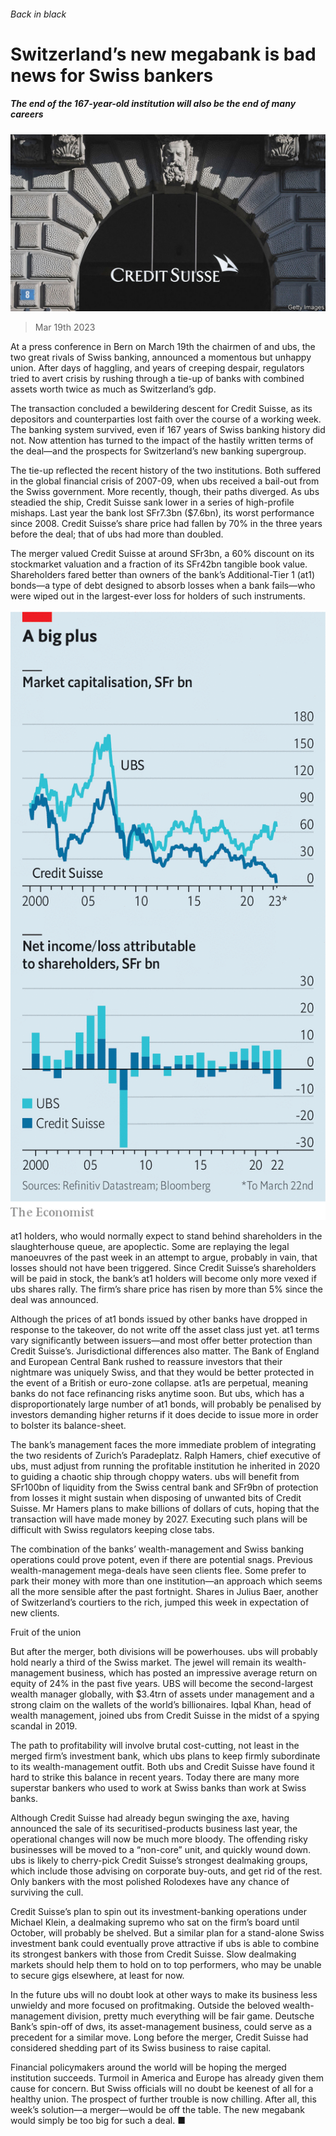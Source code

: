 ###### Back in black

# Switzerland’s new megabank is bad news for Swiss bankers 

##### The end of the 167-year-old institution will also be the end of many careers 

![image](images/20230325_FNP001.jpg) 

> Mar 19th 2023 

At a press conference in Bern on March 19th the chairmen of  and ubs, the two great rivals of Swiss banking, announced a momentous but unhappy union. After days of haggling, and years of creeping despair, regulators tried to avert crisis by rushing through a tie-up of banks with combined assets worth twice as much as Switzerland’s gdp.

The transaction concluded a bewildering descent for Credit Suisse, as its depositors and counterparties lost faith over the course of a working week. The banking system survived, even if 167 years of Swiss banking history did not. Now attention has turned to the impact of the hastily written terms of the deal—and the prospects for Switzerland’s new banking supergroup.

The tie-up reflected the recent history of the two institutions. Both suffered in the global financial crisis of 2007-09, when ubs received a bail-out from the Swiss government. More recently, though, their paths diverged. As ubs steadied the ship, Credit Suisse sank lower in a series of high-profile mishaps. Last year the bank lost SFr7.3bn ($7.6bn), its worst performance since 2008. Credit Suisse’s share price had fallen by 70% in the three years before the deal; that of ubs had more than doubled.

The merger valued Credit Suisse at around SFr3bn, a 60% discount on its stockmarket valuation and a fraction of its SFr42bn tangible book value. Shareholders fared better than owners of the bank’s Additional-Tier 1 (at1) bonds—a type of debt designed to absorb losses when a bank fails—who were wiped out in the largest-ever loss for holders of such instruments.

![image](images/20230325_FNC483.png) 


at1 holders, who would normally expect to stand behind shareholders in the slaughterhouse queue, are apoplectic. Some are replaying the legal manoeuvres of the past week in an attempt to argue, probably in vain, that losses should not have been triggered. Since Credit Suisse’s shareholders will be paid in stock, the bank’s at1 holders will become only more vexed if ubs shares rally. The firm’s share price has risen by more than 5% since the deal was announced.

Although the prices of at1 bonds issued by other banks have dropped in response to the takeover, do not write off the asset class just yet. at1 terms vary significantly between issuers—and most offer better protection than Credit Suisse’s. Jurisdictional differences also matter. The Bank of England and European Central Bank rushed to reassure investors that their nightmare was uniquely Swiss, and that they would be better protected in the event of a British or euro-zone collapse. at1s are perpetual, meaning banks do not face refinancing risks anytime soon. But ubs, which has a disproportionately large number of at1 bonds, will probably be penalised by investors demanding higher returns if it does decide to issue more in order to bolster its balance-sheet.

The bank’s management faces the more immediate problem of integrating the two residents of Zurich’s Paradeplatz. Ralph Hamers, chief executive of ubs, must adjust from running the profitable institution he inherited in 2020 to guiding a chaotic ship through choppy waters. ubs will benefit from SFr100bn of liquidity from the Swiss central bank and SFr9bn of protection from losses it might sustain when disposing of unwanted bits of Credit Suisse. Mr Hamers plans to make billions of dollars of cuts, hoping that the transaction will have made money by 2027. Executing such plans will be difficult with Swiss regulators keeping close tabs.

The combination of the banks’ wealth-management and Swiss banking operations could prove potent, even if there are potential snags. Previous wealth-management mega-deals have seen clients flee. Some prefer to park their money with more than one institution—an approach which seems all the more sensible after the past fortnight. Shares in Julius Baer, another of Switzerland’s courtiers to the rich, jumped this week in expectation of new clients. 

Fruit of the union

But after the merger, both divisions will be powerhouses. ubs will probably hold nearly a third of the Swiss market. The jewel will remain its wealth-management business, which has posted an impressive average return on equity of 24% in the past five years. UBS will become the second-largest wealth manager globally, with $3.4trn of assets under management and a strong claim on the wallets of the world’s billionaires. Iqbal Khan, head of wealth management, joined ubs from Credit Suisse in the midst of a spying scandal in 2019.

The path to profitability will involve brutal cost-cutting, not least in the merged firm’s investment bank, which ubs plans to keep firmly subordinate to its wealth-management outfit. Both ubs and Credit Suisse have found it hard to strike this balance in recent years. Today there are many more superstar bankers who used to work at Swiss banks than work at Swiss banks.

Although Credit Suisse had already begun swinging the axe, having announced the sale of its securitised-products business last year, the operational changes will now be much more bloody. The offending risky businesses will be moved to a “non-core” unit, and quickly wound down. ubs is likely to cherry-pick Credit Suisse’s strongest dealmaking groups, which include those advising on corporate buy-outs, and get rid of the rest. Only bankers with the most polished Rolodexes have any chance of surviving the cull.

Credit Suisse’s plan to spin out its investment-banking operations under Michael Klein, a dealmaking supremo who sat on the firm’s board until October, will probably be shelved. But a similar plan for a stand-alone Swiss investment bank could eventually prove attractive if ubs is able to combine its strongest bankers with those from Credit Suisse. Slow dealmaking markets should help them to hold on to top performers, who may be unable to secure gigs elsewhere, at least for now. 

In the future ubs will no doubt look at other ways to make its business less unwieldy and more focused on profitmaking. Outside the beloved wealth-management division, pretty much everything will be fair game. Deutsche Bank’s spin-off of dws, its asset-management business, could serve as a precedent for a similar move. Long before the merger, Credit Suisse had considered shedding part of its Swiss business to raise capital. 

Financial policymakers around the world will be hoping the merged institution succeeds. Turmoil in America and Europe has already given them cause for concern. But Swiss officials will no doubt be keenest of all for a healthy union. The prospect of further trouble is now chilling. After all, this week’s solution—a merger—would be off the table. The new megabank would simply be too big for such a deal. ■



